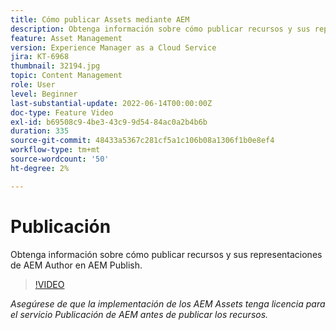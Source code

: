 ```yaml
---
title: Cómo publicar Assets mediante AEM
description: Obtenga información sobre cómo publicar recursos y sus representaciones de AEM Author en AEM Publish.
feature: Asset Management
version: Experience Manager as a Cloud Service
jira: KT-6968
thumbnail: 32194.jpg
topic: Content Management
role: User
level: Beginner
last-substantial-update: 2022-06-14T00:00:00Z
doc-type: Feature Video
exl-id: b69508c9-4be3-43c9-9d54-84ac0a2b4b6b
duration: 335
source-git-commit: 48433a5367c281cf5a1c106b08a1306f1b0e8ef4
workflow-type: tm+mt
source-wordcount: '50'
ht-degree: 2%

---
```


# Publicación

Obtenga información sobre cómo publicar recursos y sus representaciones de AEM Author en AEM Publish.

>[!VIDEO](https://video.tv.adobe.com/v/330932?quality=12&learn=on)

_Asegúrese de que la implementación de los AEM Assets tenga licencia para el servicio Publicación de AEM antes de publicar los recursos._
